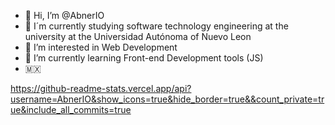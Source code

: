- 👋 Hi, I’m @AbnerIO
- 📱 I´m currently studying software technology engineering at the university at the Universidad Autónoma of Nuevo Leon 
- 👀 I’m interested in Web Development
- 🌱 I’m currently learning Front-end Development tools (JS)
- :mexico: 

https://github-readme-stats.vercel.app/api?username=AbnerIO&show_icons=true&hide_border=true&&count_private=true&include_all_commits=true
